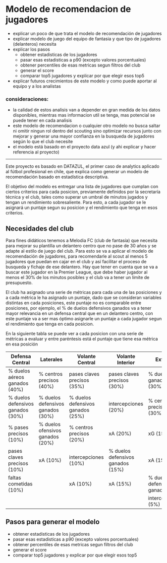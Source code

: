 # Modelo de recomendacion de jugadores

-   explicar un poco de que trata el modelo de recomendación de jugadores
-   explicar modelo de juego del equipo de fantasia y que tipo de jugadores (delanteros) necesita
-   explicar los pasos
    -   obtener estadisticas de los jugadores
    -   pasar esas estadisticas a p90 (excepto valores porcentuales)
    -   obtener percentiles de esas metricas segun filtros del club
    -   generar el score
    -   comparar top5 jugadores y explicar por que elegir esos top5
-   explicar futuros crecimientos de este modelo y como puede aportar al equipo y a los analistas

### consideraciones:

-   la calidad de estos analisis van a depender en gran medida de los datos disponibles, mientras mas informacion util se tenga, mas potencial se puede tener en cada analisis
-   este modelo de recomendacion o cualquier otro modelo no busca saltar ni omitir ningun rol dentro del scouting sino optimizar recursos junto con mejorar y generar una mayor confianza en la busqueda de jugadores según lo que el club necesite
-   el modelo está basado en el proyecto data azul (y ahi explicar y hacer referencia al proyecto)

------------------------------------------------------------------------

Este proyecto es basado en DATAZUL, el primer caso de analytics aplicado al fútbol profesional en chile, que explica como generar un modelo de recomendación basado en estadística descriptiva.

El objetivo del modelo es entregar una lista de jugadores que cumplan con ciertos criterios para cada posicion, previamente definidos por la secretaría técnica y el club, tales como superar un umbral de minutos jugados y tengan un rendimiento sobresaliente. Para esto, a cada jugador se le asignará un puntaje segun su posicion y el rendimiento que tenga en esos criterios.

## Necesidades del club

Para fines didáticos tenemos a Melodia FC (club de fantasía) que necesita para mejorar su plantilla un delantero centro que no pase de 30 años y se adapte al estilo de juego del club. Para esto se va a aplicar el modelo de recomendación de jugadores, para recomendarle al scout al menos 5 jugadores que puedan en cajar en el club y así facilitar el proceso de busqueda y fichaje de ese delantero. Hay que tener en cuenta que se va a buscar este jugador en la Premier League, que debe haber jugador al menos el 30% de los minutos posibles y el club va a tener un límite de presupuesto.

El club ha asignado una serie de métricas para cada una de las posiciones y a cada métrica le ha asignado un puntaje, dado que se consideran variables distintas en cada posiciones, este puntaje no es comparable entre posiciones, por ejemplo, el % de duelos defensivos ganados va a tener mayor relevancia en un defensa central que en un delantero centro, con este puntaje va a ser mas óptimo asignarle un puntaje a cada jugador segun el rendimiento que tenga en cada posicion.

En la siguiente tabla se puede ver a cada posicion con una serie de métricas a evaluar y entre paréntesis está el puntaje que tiene esa métrica en esa posición

| **Defensa Central**                | **Laterales**                      | Volante Central                    | **Volante Interior**               | **Extremo**                       | **Delantero Centro**              |
|---------|---------|---------|---------|---------|---------|
| \% duelos aéreos ganados (40%)     | \% centros precisos (40%)          | pases claves precisos (35%)        | pases claves precisos (30%)        | \% duelos ganados (30%)           | diferencia Goles - xG (25%)       |
| \% duelos defensivos ganados (30%) | \% duelos defensivos ganados (30%) | \% duelos defensivos ganados (25%) | intercepciones (20%)               | \% centros precisos (30%)         | \% tiros al arco (25%)            |
| \% pases precisos (10%)            | \% duelos ofensivos ganados (20%)  | \% centros precisos (20%)          | xA (20%)                           | xG (15%)                          | \% duelos aéreos ganados (25%)    |
| pases claves precisos (10%)        | xA (10%)                           | intercepciones (10%)               | \% duelos defensivos ganados (15%) | xA (15%)                          | xA (15%)                          |
| faltas cometidas (10%)             |                                    | xA (10%)                           | xA (15%)                           | \% duelos defensivos ganados (5%) | \% duelos defensivos ganados (5%) |
|                                    |                                    |                                    |                                    | intercepciones (5%)               | intercepciones (5%)               |

## Pasos para generar el modelo

-   obtener estadisticas de los jugadores
-   pasar esas estadisticas a p90 (excepto valores porcentuales)
-   obtener percentiles de esas metricas segun filtros del club
-   generar el score
-   comparar top5 jugadores y explicar por que elegir esos top5
